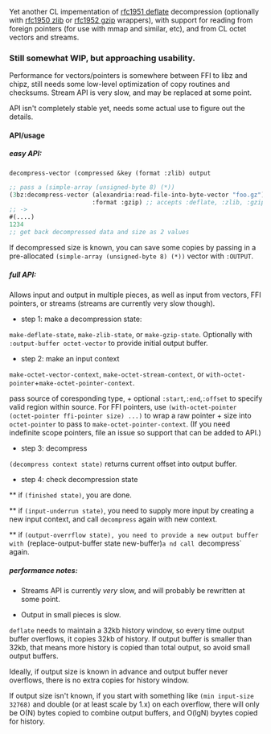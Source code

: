 Yet another CL impementation of [rfc1951
deflate](https://tools.ietf.org/html/rfc1951) decompression
(optionally with [rfc1950 zlib](https://tools.ietf.org/html/rfc1950)
or [rfc1952
gzip](https://tools.ietf.org/html/rfc1952https://tools.ietf.org/html/rfc1952)
wrappers), with support for reading from foreign pointers (for use with
mmap and similar, etc), and from CL octet vectors and streams.

### Still somewhat WIP, but approaching usability.

Performance for vectors/pointers is somewhere between FFI to libz and chipz,
still needs some low-level optimization of copy routines and checksums.
Stream API is very slow, and may be replaced at some point.

API isn't completely stable yet, needs some actual use to figure out
the details.


#### API/usage

##### easy API:
`decompress-vector (compressed &key (format :zlib) output`

```lisp
;; pass a (simple-array (unsigned-byte 8) (*))
(3bz:decompress-vector (alexandria:read-file-into-byte-vector "foo.gz")
                       :format :gzip) ;; accepts :deflate, :zlib, :gzip
;; ->
#(....)
1234
;; get back decompressed data and size as 2 values

```

If decompressed size is known, you can save some copies by passing in
a pre-allocated `(simple-array (unsigned-byte 8) (*))` vector with
`:OUTPUT`.

##### full API:

Allows input and output in multiple pieces, as well as input from
vectors, FFI pointers, or streams (streams are currently very slow
though).


* step 1: make a decompression state:

`make-deflate-state`, `make-zlib-state`, or `make-gzip-state`.
Optionally with `:output-buffer octet-vector` to provide initial
output buffer.

* step 2: make an input context

`make-octet-vector-context`, `make-octet-stream-context`, or `with-octet-pointer`+`make-octet-pointer-context`.

pass source of coresponding type, + optional `:start`,`:end`,`:offset`
to specify valid region within source. For FFI pointers, use
`(with-octet-pointer (octet-pointer ffi-pointer size) ...)` to wrap a
raw pointer + size into `octet-pointer` to pass to
`make-octet-pointer-context`. (If you need indefinite scope pointers,
file an issue so support that can be added to API.)

* step 3: decompress

`(decompress context state)` returns current offset into output buffer.

* step 4: check decompression state

** if `(finished state)`, you are done.

** if `(input-underrun state)`, you need to supply more input by creating a new input context, and call `decompress` again with new context.

** if `(output-overrflow state), you need to provide a new output buffer with `(replace-output-buffer state new-buffer)`a nd call `decompress` again.


##### performance notes:

* Streams API is currently *very* slow, and will probably be rewritten at some point.

* Output in small pieces is slow.

`deflate` needs to maintain a 32kb history window, so every time
output buffer overflows, it copies 32kb of history. If output buffer
is smaller than 32kb, that means more history is copied than total
output, so avoid small output buffers.

Ideally, if output size is known in advance and output buffer never
overflows, there is no extra copies for history window.

If output size isn't known, if you start with something like `(min
input-size 32768)` and double (or at least scale by 1.x) on each
overflow, there will only be O(N) bytes copied to combine output
buffers, and O(lgN) byytes copied for history.

